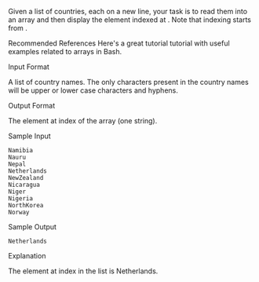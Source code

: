 Given a list of countries, each on a new line, your task is to read them into an array and then display the element indexed at . Note that indexing starts from .

Recommended References
Here's a great tutorial tutorial with useful examples related to arrays in Bash.

Input Format

A list of country names. The only characters present in the country names will be upper or lower case characters and hyphens.

Output Format

The element at index  of the array (one string).

Sample Input
```
Namibia
Nauru
Nepal
Netherlands
NewZealand
Nicaragua
Niger
Nigeria
NorthKorea
Norway
```

Sample Output
```
Netherlands
```

Explanation

The element at index  in the list is Netherlands.

